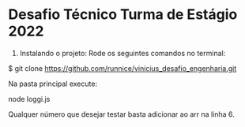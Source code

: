 # Desafio Técnico Turma de Estágio 2022

1. Instalando o projeto:
Rode os seguintes comandos no terminal:

$ git clone https://github.com/runnice/vinicius_desafio_engenharia.git

Na pasta principal execute:

node loggi.js

Qualquer número que desejar testar basta adicionar ao arr na linha 6.
